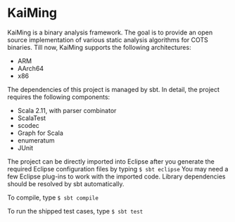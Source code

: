 # KaiMing
KaiMing is a binary analysis framework. The goal is to provide an open source
implementation of various static analysis algorithms for COTS binaries. Till
now, KaiMing supports the following architectures:

+ ARM
+ AArch64
+ x86

The dependencies of this project is managed by sbt. In detail, the project
requires the following components:

+ Scala 2.11, with parser combinator
+ ScalaTest
+ scodec
+ Graph for Scala
+ enumeratum
+ JUnit

The project can be directly imported into Eclipse after you generate the
required Eclipse configuration files by typing 
`$ sbt eclipse`
You may need a few Eclipse plug-ins to work with the imported code.
Library dependencies should be resolved by sbt automatically.

To compile, type
`$ sbt compile`

To run the shipped test cases, type
`$ sbt test`
